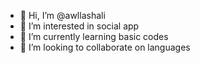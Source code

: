 - 👋 Hi, I’m @awllashali
- 👀 I’m interested in social app
- 🌱 I’m currently learning basic codes 
- 💞️ I’m looking to collaborate on languages

